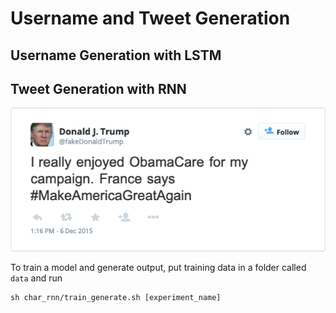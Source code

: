 # Username and Tweet Generation

## Username Generation with LSTM

## Tweet Generation with RNN

![alt text](results/tweet4.png)

To train a model and generate output, put training data in a folder called `data` and run 
```
sh char_rnn/train_generate.sh [experiment_name]
```
